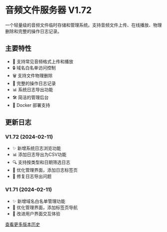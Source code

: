 # 音频文件服务器 V1.72

一个轻量级的音频文件临时存储和管理系统。支持音频文件上传、在线播放、物理删除和完整的操作日志记录。

## 主要特性

* 🎵 支持常见音频格式上传和播放
* 🔒 域名白名单访问控制
* 🗑️ 支持文件物理删除
* 📝 完整的操作日志记录
* 📊 系统日志导出功能
* 🛠️ 简洁的管理后台
* 🐳 Docker 部署支持

## 更新日志

### V1.72 (2024-02-11)
* ✨ 新增系统日志浏览功能
* 📊 添加日志导出为CSV功能
* 🔍 支持按类型和日期筛选日志
* 🎨 优化管理界面，添加日志标签页
* 🐛 修复日志导出问题

### V1.71 (2024-02-11)
* ✨ 新增域名白名单管理功能
* 🎨 优化管理界面，添加标签页导航
* 🔧 改进用户界面交互体验

[查看更多版本历史](./CHANGELOG.md)
